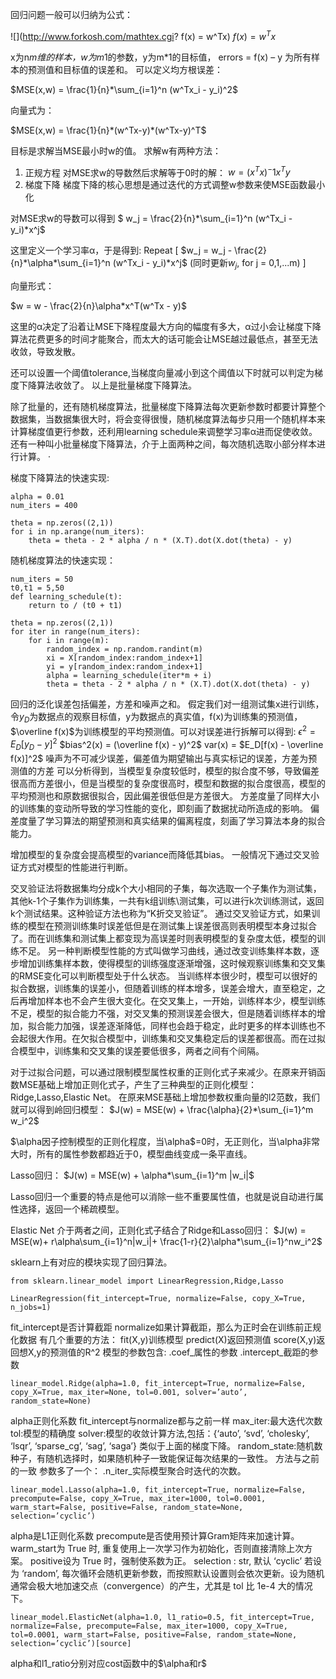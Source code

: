 
回归问题一般可以归纳为公式：

![](http://www.forkosh.com/mathtex.cgi? f(x) = w^Tx)
$f(x) = w^Tx$

x为n*m维的样本，w为m*1的参数，y为m*1的目标值，
errors = f(x) – y 为所有样本的预测值和目标值的误差和。
可以定义均方根误差：


$MSE(x,w) = \frac{1}{n}*\sum_{i=1}^n (w^Tx_i - y_i)^2$

向量式为：

$MSE(x,w) = \frac{1}{n}*(w^Tx-y)*(w^Tx-y)^T$

目标是求解当MSE最小时w的值。
求解w有两种方法：
 1. 正规方程
    对MSE求w的导数然后求解等于0时的解：
    $w = (x^Tx)^-1x^Ty$
 2. 梯度下降
    梯度下降的核心思想是通过迭代的方式调整w参数来使MSE函数最小化


对MSE求w的导数可以得到
$ w_j = \frac{2}{n}*\sum_{i=1}^n (w^Tx_i - y_i)*x^j$

这里定义一个学习率α，于是得到:
                 Repeat [
                    $w_j = w_j - \frac{2}{n}*\alpha*\sum_{i=1}^n (w^Tx_i - y_i)*x^j$
                    (同时更新$w_j$,
                    for j = 0,1,...m)
                ]

向量形式：

$w = w - \frac{2}{n}\alpha*x^T(w^Tx - y)$

这里的α决定了沿着让MSE下降程度最大方向的幅度有多大，α过小会让梯度下降算法花费更多的时间才能聚合，而太大的话可能会让MSE越过最低点，甚至无法收敛，导致发散。


还可以设置一个阈值tolerance,当梯度向量减小到这个阈值以下时就可以判定为梯度下降算法收敛了。
以上是批量梯度下降算法。


除了批量的，还有随机梯度算法，批量梯度下降算法每次更新参数时都要计算整个数据集，当数据集很大时，将会变得很慢，随机梯度算法每步只用一个随机样本来计算梯度值更行参数，还利用learning schedule来调整学习率α进而促使收敛。
还有一种叫小批量梯度下降算法，介于上面两种之间，每次随机选取小部分样本进行计算。
·

梯度下降算法的快速实现:

```
alpha = 0.01
num_iters = 400

theta = np.zeros((2,1))
for i in np.arange(num_iters):
    theta = theta - 2 * alpha / n * (X.T).dot(X.dot(theta) - y)
```

随机梯度算法的快速实现：
```
num_iters = 50
t0,t1 = 5,50
def learning_schedule(t):
    return to / (t0 + t1)

theta = np.zeros((2,1))
for iter in range(num_iters):
    for i in range(m):
        random_index = np.random.randint(m)
        xi = X[random_index:random_index+1]
        yi = y[random_index:random_index+1]
        alpha = learning_schedule(iter*m + i)
        theta = theta - 2 * alpha / n * (X.T).dot(X.dot(theta) - y)
```

回归的泛化误差包括偏差，方差和噪声之和。
假定我们对一组测试集x进行训练，令$y_D$为数据点的观察目标值，y为数据点的真实值，f(x)为训练集的预测值，$\overline f(x)$为训练模型的平均预测值。可以对误差进行拆解可以得到:
$\epsilon^2 = E_D[y_D - y]^2$
$bias^2(x) = (\overline f(x) - y)^2$
var(x) = $E_D[f(x) - \overline f(x)]^2$
噪声为不可减少误差，偏差值为期望输出与真实标记的误差，方差为预测值的方差
可以分析得到，当模型复杂度较低时，模型的拟合度不够，导致偏差很高而方差很小，但是当模型的复杂度很高时，模型和数据的拟合度很高，模型的平均预测也和原数据很拟合，因此偏差很低但是方差很大。
方差度量了同样大小的训练集的变动所导致的学习性能的变化，即刻画了数据扰动所造成的影响。
偏差度量了学习算法的期望预测和真实结果的偏离程度，刻画了学习算法本身的拟合能力。


增加模型的复杂度会提高模型的variance而降低其bias。
一般情况下通过交叉验证方式对模型的性能进行判断。

交叉验证法将数据集均分成k个大小相同的子集，每次选取一个子集作为测试集，其他k-1个子集作为训练集，一共有k组训练\测试集，可以进行k次训练测试，返回k个测试结果。这种验证方法也称为“K折交叉验证”。
通过交叉验证方式，如果训练的模型在预测训练集时误差低但是在测试集上误差很高则表明模型本身过拟合了。而在训练集和测试集上都变现为高误差时则表明模型的复杂度太低，模型的训练不足。
另一种判断模型性能的方式叫做学习曲线，通过改变训练集样本数，逐步增加训练集样本数，使得模型的训练强度逐渐增强，这时候观察训练集和交叉集的RMSE变化可以判断模型处于什么状态。
当训练样本很少时，模型可以很好的拟合数据，训练集的误差小，但随着训练的样本增多，误差会增大，直至稳定，之后再增加样本也不会产生很大变化。在交叉集上，一开始，训练样本少，模型训练不足，模型的拟合能力不强，对交叉集的预测误差会很大，但是随着训练样本的增加，拟合能力加强，误差逐渐降低，同样也会趋于稳定，此时更多的样本训练也不会起很大作用。在欠拟合模型中，训练集和交叉集稳定后的误差都很高。而在过拟合模型中，训练集和交叉集的误差要低很多，两者之间有个间隔。


对于过拟合问题，可以通过限制模型属性权重的正则化式子来减少。在原来开销函数MSE基础上增加正则化式子，产生了三种典型的正则化模型：Ridge,Lasso,Elastic Net。
在原来MSE基础上增加参数权重向量的l2范数，我们就可以得到岭回归模型：
$J(w) = MSE(w) + \frac{\alpha}{2}*\sum_{i=1}^m w_i^2$

$\alpha因子控制模型的正则化程度，当\alpha$=0时，无正则化，当\alpha非常大时，所有的属性参数都趋近于0，模型曲线变成一条平直线。


Lasso回归：
$J(w) = MSE(w) + \alpha*\sum_{i=1}^m |w_i|$

Lasso回归一个重要的特点是他可以消除一些不重要属性值，也就是说自动进行属性选择，返回一个稀疏模型。


Elastic Net 介于两者之间，正则化式子结合了Ridge和Lasso回归：
$J(w) = MSE(w)+ r\alpha\sum_{i=1}^n|w_i|+ \frac{1-r}{2}\alpha*\sum_{i=1}^nw_i^2$

sklearn上有对应的模块实现了回归算法。
```
from sklearn.linear_model import LinearRegression,Ridge,Lasso
```

```
LinearRegression(fit_intercept=True, normalize=False, copy_X=True, n_jobs=1)
```
fit_intercept是否计算截距
normalize如果计算截距，那么为正时会在训练前正规化数据
有几个重要的方法：
fit(X,y)训练模型
predict(X)返回预测值
score(X,y)返回想X,y的预测值的R^2
模型的参数包含:
.coef_属性的参数
.intercept_截距的参数


```
linear_model.Ridge(alpha=1.0, fit_intercept=True, normalize=False, copy_X=True, max_iter=None, tol=0.001, solver=’auto’, random_state=None)
```
alpha正则化系数
fit_intercept与normalize都与之前一样
max_iter:最大迭代次数
tol:模型的精确度
solver:模型的收敛计算方法,包括：{‘auto’, ‘svd’, ‘cholesky’, ‘lsqr’, ‘sparse_cg’, ‘sag’, ‘saga’}
类似于上面的梯度下降。
random_state:随机数种子，有随机选择时，如果随机种子一致能保证每次结果的一致性。
方法与之前的一致
参数多了一个：
.n_iter_实际模型聚合时迭代的次数。



```
linear_model.Lasso(alpha=1.0, fit_intercept=True, normalize=False, precompute=False, copy_X=True, max_iter=1000, tol=0.0001, warm_start=False, positive=False, random_state=None, selection=’cyclic’)
```
alpha是L1正则化系数
precompute是否使用预计算Gram矩阵来加速计算。
warm_start为 True 时, 重复使用上一次学习作为初始化，否则直接清除上次方案。
positive设为 True 时，强制使系数为正。
selection : str, 默认 ‘cyclic’
若设为 ‘random’, 每次循环会随机更新参数，而按照默认设置则会依次更新。设为随机通常会极大地加速交点（convergence）的产生，尤其是 tol 比 1e-4 大的情况下。

```
linear_model.ElasticNet(alpha=1.0, l1_ratio=0.5, fit_intercept=True, normalize=False, precompute=False, max_iter=1000, copy_X=True, tol=0.0001, warm_start=False, positive=False, random_state=None, selection=’cyclic’)[source]
```
alpha和l1_ratio分别对应cost函数中的$\alpha和r$
